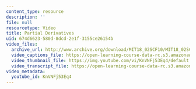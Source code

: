 ```yaml
---
content_type: resource
description: ''
file: null
resourcetype: Video
title: Partial Derivatives
uid: 674d6623-580d-8dcd-2e1f-3155ce26154b
video_files:
  archive_url: http://www.archive.org/download/MIT18_02SCF10/MIT18_02SCF10Rec_20_300k.mp4
  video_captions_file: https://open-learning-course-data-rc.s3.amazonaws.com/18-02sc-multivariable-calculus-fall-2010/6868187899175e6a9968a2538103731d_KnVNFj53Eq4.vtt
  video_thumbnail_file: https://img.youtube.com/vi/KnVNFj53Eq4/default.jpg
  video_transcript_file: https://open-learning-course-data-rc.s3.amazonaws.com/18-02sc-multivariable-calculus-fall-2010/9ad8a8089cab6370e5c1d578c8be2fc8_KnVNFj53Eq4.pdf
video_metadata:
  youtube_id: KnVNFj53Eq4
---
```

